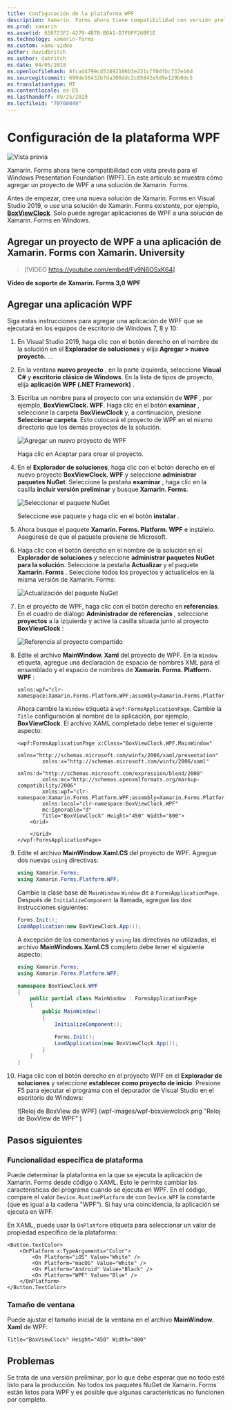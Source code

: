 ```yaml
---
title: Configuración de la plataforma WPF
description: Xamarin. Forms ahora tiene compatibilidad con versión preliminar para la plataforma WPF
ms.prod: xamarin
ms.assetid: 650723F2-4279-4B7B-B0A1-D7F8FF26BF1E
ms.technology: xamarin-forms
ms.custom: xamu-video
author: davidbritch
ms.author: dabritch
ms.date: 04/05/2018
ms.openlocfilehash: 8fcad4799cd53892106b3e221cff0dfbc737e10d
ms.sourcegitcommit: 699de58432b7da300ddc2c85842e5d9e129b0dc5
ms.translationtype: MT
ms.contentlocale: es-ES
ms.lasthandoff: 09/25/2019
ms.locfileid: "70760049"
---
```

# <a name="wpf-platform-setup"></a>Configuración de la plataforma WPF

![Vista previa](~/media/shared/preview.png)

Xamarin. Forms ahora tiene compatibilidad con vista previa para el Windows Presentation Foundation (WPF). En este artículo se muestra cómo agregar un proyecto de WPF a una solución de Xamarin. Forms.

Antes de empezar, cree una nueva solución de Xamarin. Forms en Visual Studio 2019, o use una solución de Xamarin. Forms existente, por ejemplo, [**BoxViewClock**](https://docs.microsoft.com/samples/xamarin/xamarin-forms-samples/boxview-boxviewclock). Solo puede agregar aplicaciones de WPF a una solución de Xamarin. Forms en Windows.

## <a name="add-a-wpf-project-to-a-xamarinforms-app-with-xamarinuniversity"></a>Agregar un proyecto de WPF a una aplicación de Xamarin. Forms con Xamarin. University

> [!VIDEO https://youtube.com/embed/Fy9N6OSxK64]

**Vídeo de soporte de Xamarin. Forms 3,0 WPF**

## <a name="adding-a-wpf-app"></a>Agregar una aplicación WPF

Siga estas instrucciones para agregar una aplicación de WPF que se ejecutará en los equipos de escritorio de Windows 7, 8 y 10:

1. En Visual Studio 2019, haga clic con el botón derecho en el nombre de la solución en el **Explorador de soluciones** y elija **Agregar > nuevo proyecto.** ...

2. En la ventana **nuevo proyecto** , en la parte izquierda, seleccione **Visual C#**  y **escritorio clásico de Windows**. En la lista de tipos de proyecto, elija **aplicación WPF (.NET Framework)** . 

3. Escriba un nombre para el proyecto con una extensión de **WPF** , por ejemplo, **BoxViewClock. WPF**. Haga clic en el botón **examinar** , seleccione la carpeta **BoxViewClock** y, a continuación, presione **Seleccionar carpeta**. Esto colocará el proyecto de WPF en el mismo directorio que los demás proyectos de la solución.

    ![Agregar un nuevo proyecto de WPF](wpf-images/add-new-project.png "Agregar un nuevo proyecto de WPF")

    Haga clic en Aceptar para crear el proyecto.

4. En el **Explorador de soluciones**, haga clic con el botón derecho en el nuevo proyecto **BoxViewClock. WPF** y seleccione **administrar paquetes NuGet**. Seleccione la pestaña **examinar** , haga clic en la casilla **incluir versión preliminar** y busque **Xamarin. Forms**.

    ![Seleccionar el paquete NuGet](wpf-images/select-nuget-package.png "Seleccionar el paquete NuGet")

    Seleccione ese paquete y haga clic en el botón **instalar** .

5. Ahora busque el paquete **Xamarin. Forms. Platform. WPF** e instálelo. Asegúrese de que el paquete proviene de Microsoft.

6. Haga clic con el botón derecho en el nombre de la solución en el **Explorador de soluciones** y seleccione **administrar paquetes NuGet para la solución**. Seleccione la pestaña **Actualizar** y el paquete **Xamarin. Forms** . Seleccione todos los proyectos y actualícelos en la misma versión de Xamarin. Forms:

    ![Actualización del paquete NuGet](wpf-images/update-nuget-package.png "Actualización del paquete NuGet") 

7. En el proyecto de WPF, haga clic con el botón derecho en **referencias**. En el cuadro de diálogo **Administrador de referencias** , seleccione **proyectos** a la izquierda y active la casilla situada junto al proyecto **BoxViewClock** :

    ![Referencia al proyecto compartido](wpf-images/reference-shared-project.png "Referencia al proyecto compartido")

8. Edite el archivo **MainWindow. Xaml** del proyecto de WPF. En la `Window` etiqueta, agregue una declaración de espacio de nombres XML para el ensamblado y el espacio de nombres de **Xamarin. Forms. Platform. WPF** :

    ```xaml
    xmlns:wpf="clr-namespace:Xamarin.Forms.Platform.WPF;assembly=Xamarin.Forms.Platform.WPF"
    ```

    Ahora cambie la `Window` etiqueta a `wpf:FormsApplicationPage`. Cambie la `Title` configuración al nombre de la aplicación, por ejemplo, **BoxViewClock**. El archivo XAML completado debe tener el siguiente aspecto:

    ```xaml
    <wpf:FormsApplicationPage x:Class="BoxViewClock.WPF.MainWindow"
            xmlns="http://schemas.microsoft.com/winfx/2006/xaml/presentation"
            xmlns:x="http://schemas.microsoft.com/winfx/2006/xaml"
            xmlns:d="http://schemas.microsoft.com/expression/blend/2008"
            xmlns:mc="http://schemas.openxmlformats.org/markup-compatibility/2006"
            xmlns:wpf="clr-namespace:Xamarin.Forms.Platform.WPF;assembly=Xamarin.Forms.Platform.WPF"
            xmlns:local="clr-namespace:BoxViewClock.WPF"
            mc:Ignorable="d"
            Title="BoxViewClock" Height="450" Width="800">
        <Grid>
        
        </Grid>
    </wpf:FormsApplicationPage>
    ```

9. Edite el archivo **MainWindow.Xaml.CS** del proyecto de WPF. Agregue dos nuevas `using` directivas:

    ```csharp
    using Xamarin.Forms;
    using Xamarin.Forms.Platform.WPF;
    ```

    Cambie la clase base de `MainWindow` `Window` de a `FormsApplicationPage`. Después de `InitializeComponent` la llamada, agregue las dos instrucciones siguientes:

    ```csharp
    Forms.Init();
    LoadApplication(new BoxViewClock.App());
    ```
    
    A excepción de los comentarios y `using` las directivas no utilizadas, el archivo **MainWindows.Xaml.CS** completo debe tener el siguiente aspecto:

    ```csharp
    using Xamarin.Forms;
    using Xamarin.Forms.Platform.WPF;

    namespace BoxViewClock.WPF
    {
        public partial class MainWindow : FormsApplicationPage
        {
            public MainWindow()
            {
                InitializeComponent();

                Forms.Init();
                LoadApplication(new BoxViewClock.App());
            }
        }
    }
    ```

10. Haga clic con el botón derecho en el proyecto WPF en el **Explorador de soluciones** y seleccione **establecer como proyecto de inicio**. Presione F5 para ejecutar el programa con el depurador de Visual Studio en el escritorio de Windows:

    ![Reloj de BoxView de WPF] (wpf-images/wpf-boxviewclock.png "Reloj de BoxView de WPF" )

## <a name="next-steps"></a>Pasos siguientes

### <a name="platform-specifics"></a>Funcionalidad específica de plataforma

Puede determinar la plataforma en la que se ejecuta la aplicación de Xamarin. Forms desde código o XAML. Esto le permite cambiar las características del programa cuando se ejecuta en WPF. En el código, compare el valor `Device.RuntimePlatform` de con `Device.WPF` la constante (que es igual a la cadena "WPF"). Si hay una coincidencia, la aplicación se ejecuta en WPF.

En XAML, puede usar la `OnPlatform` etiqueta para seleccionar un valor de propiedad específico de la plataforma:

```xaml
<Button.TextColor>
    <OnPlatform x:TypeArguments="Color">
        <On Platform="iOS" Value="White" />
        <On Platform="macOS" Value="White" />
        <On Platform="Android" Value="Black" />
        <On Platform="WPF" Value="Blue" />
    </OnPlatform>
</Button.TextColor>
```

### <a name="window-size"></a>Tamaño de ventana

Puede ajustar el tamaño inicial de la ventana en el archivo **MainWindow. Xaml** de WPF:

```xaml
Title="BoxViewClock" Height="450" Width="800"
```

## <a name="issues"></a>Problemas

Se trata de una versión preliminar, por lo que debe esperar que no todo esté listo para la producción. No todos los paquetes NuGet de Xamarin. Forms están listos para WPF y es posible que algunas características no funcionen por completo.
